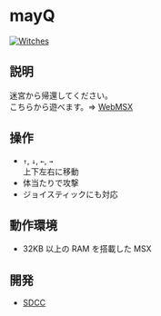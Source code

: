 # mayQ

[![Witches](http://img.youtube.com/vi/3cmXvHuSbyE/0.jpg)](https://www.youtube.com/watch?v=3cmXvHuSbyE)

## 説明
迷宮から帰還してください。<br>
こちらから遊べます。⇒  [WebMSX](http://webmsx.org/?MACHINE=MSX1J&DISK=https://github.com/CoBinee/mayq-msx/raw/main/diskimage/mayq.dsk)

## 操作
- `↑`, `↓`, `←`, `→`<br>上下左右に移動
- 体当たりで攻撃
- ジョイスティックにも対応

## 動作環境
- 32KB 以上の RAM を搭載した MSX

## 開発
- [SDCC](https://sdcc.sourceforge.net)
